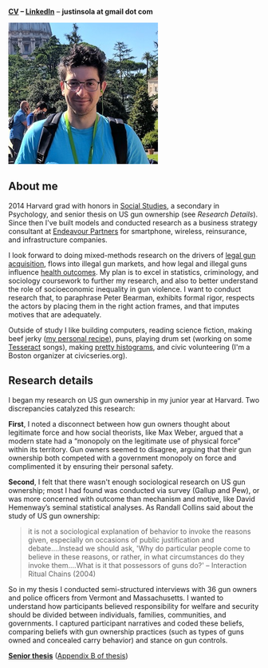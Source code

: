 **[CV](https://github.com/justinsola/justinsola.github.com/raw/master/files/CV_Jan_2018.pdf) – [LinkedIn](https://www.linkedin.com/in/justinlucassola/)** – **justinsola at gmail dot com**

![Image](https://raw.githubusercontent.com/justinsola/justinsola.github.com/master/files/web_pic_very_small2.jpg)

## About me
2014 Harvard grad with honors in [Social Studies](https://socialstudies.fas.harvard.edu/), a secondary in Psychology, and senior thesis on US gun ownership (see _Research Details_). Since then I've built models and conducted research as a business strategy consultant at [Endeavour Partners](https://endeavour.partners/about/) for smartphone, wireless, reinsurance, and infrastructure companies.

I look forward to doing mixed-methods research on the drivers of [legal gun acquisition](https://github.com/justinsola/justinsola.github.com/raw/master/files/Approx_US_Firearm_Sales_by_Month_(Jan1999-Aug2017).pdf), flows into illegal gun markets, and how legal and illegal guns influence [health outcomes](https://github.com/justinsola/justinsola.github.com/raw/master/files/US_Firearm_Deaths_by_Type_(1999-2015).pdf). My plan is to excel in statistics, criminology, and sociology coursework to further my research, and also to better understand the role of socioeconomic inequality in gun violence. I want to conduct research that, to paraphrase Peter Bearman, exhibits formal rigor, respects the actors by placing them in the right action frames, and that imputes motives that are adequately.

Outside of study I like building computers, reading science fiction, making beef jerky ([my personal recipe](https://docs.google.com/spreadsheets/d/14g3BNcLFfN2xKgDRqwK4-0S1jt4SJRSaw_OR_8raQ0g/edit?usp=sharing)), puns, playing drum set (working on some [Tesseract](https://www.tesseractband.co.uk/) songs), making [pretty histograms](https://github.com/justinsola/justinsola.github.com/tree/master/code), and civic volunteering (I'm a Boston organizer at civicseries.org).

## Research details

I began my research on US gun ownership in my junior year at Harvard. Two discrepancies catalyzed this research:

**First**, I noted a disconnect between how gun owners thought about legitimate force and how social theorists, like Max Weber, argued that a modern state had a “monopoly on the legitimate use of physical force” within its territory. Gun owners seemed to disagree, arguing that their gun ownership both competed with a government monopoly on force and complimented it by ensuring their personal safety.

**Second**, I felt that there wasn't enough sociological research on US gun ownership; most I had found was conducted via survey (Gallup and Pew), or was more concerned with outcome than mechanism and motive, like David Hemenway’s seminal statistical analyses. As Randall Collins said about the study of US gun ownership:
>it is not a sociological explanation of behavior to invoke the reasons given, especially on occasions of public justification and debate....Instead we should ask, 'Why do particular people come to believe in these reasons, or rather, in what circumstances do they invoke them....What is it that possessors of guns do?' – Interaction Ritual Chains (2004)

So in my thesis I conducted semi-structured interviews with 36 gun owners and police officers from Vermont and Massachusetts. I wanted to understand how participants believed responsibility for welfare and security should be divided between individuals, families, communities, and governments. I captured participant narratives and coded these beliefs, comparing beliefs with gun ownership practices (such as types of guns owned and concealed carry behavior) and stance on gun controls.

**[Senior thesis](https://github.com/justinsola/justinsola.github.com/raw/master/files/Guns_in_the_Ideal_Society.pdf)**  ([Appendix B of thesis](https://github.com/justinsola/justinsola.github.com/raw/master/files/Appendix-B_%E2%80%93_Guns_in_the_Ideal_Society.pdf))
